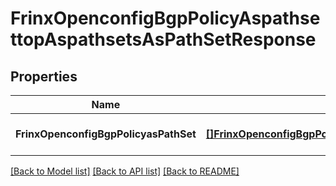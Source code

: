 # FrinxOpenconfigBgpPolicyAspathsettopAspathsetsAsPathSetResponse

## Properties
Name | Type | Description | Notes
------------ | ------------- | ------------- | -------------
**FrinxOpenconfigBgpPolicyasPathSet** | [**[]FrinxOpenconfigBgpPolicyAspathsettopAspathsetsAsPathSet**](frinx.openconfig.bgp.policy.aspathsettop.aspathsets.AsPathSet.md) |  | [optional] [default to null]

[[Back to Model list]](../README.md#documentation-for-models) [[Back to API list]](../README.md#documentation-for-api-endpoints) [[Back to README]](../README.md)


